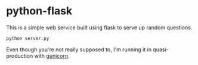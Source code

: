 # python-flask

This is a simple web service built using flask to serve up random questions.

```
python server.py
```

Even though you're not really supposed to, I'm running it in quasi-production
with <a href = "http://gunicorn.org/">gunicorn</a>.
